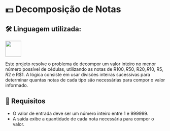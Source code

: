 # 💵 Decomposição de Notas

## 🛠 Linguagem utilizada:
<img width='50' height='50' src="https://cdn.jsdelivr.net/gh/devicons/devicon@latest/icons/cplusplus/cplusplus-original.svg" />
          
Este projeto resolve o problema de decompor um valor inteiro no menor número possível de cédulas, utilizando as notas de R$100, R$50, R$20, R$10, R$5, R$2 e R$1.
A lógica consiste em usar divisões inteiras sucessivas para determinar quantas notas de cada tipo são necessárias para compor o valor informado.

## 📌 Requisitos

- O valor de entrada deve ser um número inteiro entre 1 e 999999.
- A saída exibe a quantidade de cada nota necessária para compor o valor.
